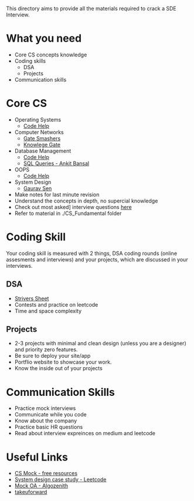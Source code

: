 This directory aims to provide all the materials required to crack a SDE Interview. 

# What you need
- Core CS concepts knowledge
- Coding skills
    - DSA
    - Projects
- Communication skills

# Core CS
- Operating Systems
    - [Code Help](https://www.youtube.com/playlist?list=PLDzeHZWIZsTr3nwuTegHLa2qlI81QweYG)
- Computer Networks
   - [Gate Smashers](https://www.youtube.com/playlist?list=PLxCzCOWd7aiGFBD2-2joCpWOLUrDLvVV_)
   - [Knowlege Gate](https://www.youtube.com/playlist?list=PLmXKhU9FNesSjFbXSZGF8JF_4LVwwofCd)
- Database Management
  - [Code Help](https://www.youtube.com/playlist?list=PLDzeHZWIZsTpukecmA2p5rhHM14bl2dHU)
  - [SQL Queries - Ankit Bansal](https://www.youtube.com/@ankitbansal6/playlists)
- OOPS
  - [Code Help](https://www.youtube.com/playlist?list=PLDzeHZWIZsTqouGFa8IyE8K-5hbtAppCC)
- System Design
  - [Gaurav Sen](https://www.youtube.com/playlist?list=PLMCXHnjXnTnvo6alSjVkgxV-VH6EPyvoX)
- Make notes for last minute revision
- Understand the concepts in depth, no supercial knowledge
- Check out most asked] interview questions [here](https://takeuforward.org/interviews/must-do-questions-for-dbms-cn-os-interviews-sde-core-sheet/)
- Refer to material in ./CS_Fundamental folder


# Coding Skill
Your coding skill is measured with 2 things, DSA coding rounds (online assesments and interviews) and your projects, which are discussed in your interviews.
## DSA
- [Strivers Sheet](https://takeuforward.org/interviews/strivers-sde-sheet-top-coding-interview-problems/)
- Contests and practice on leetcode
- Time and space complexity
## Projects
- 2-3 projects with minimal and clean design (unless you are a designer) and priority zero features.
- Be sure to deploy your site/app
- Portflio website to showcase your work.
- Know the inside out of your projects

# Communication Skills
- Practice mock interviews
- Communicate while you code
- Know about the company
- Practice basic HR questions
- Read about interview expreinces on medium and leetcode

# Useful Links 
- [CS Mock - free resources](https://csmock.com/free-resources)
- [System design case study - Leetcode](https://leetcode.com/discuss/interview-question/3653934/complete-system-design-case-studies-bookmark-it)
- [Mock OA - Algozenith](https://www.practice.algozenith.com/dashboard)
- [takeuforward](https://takeuforward.org/)
